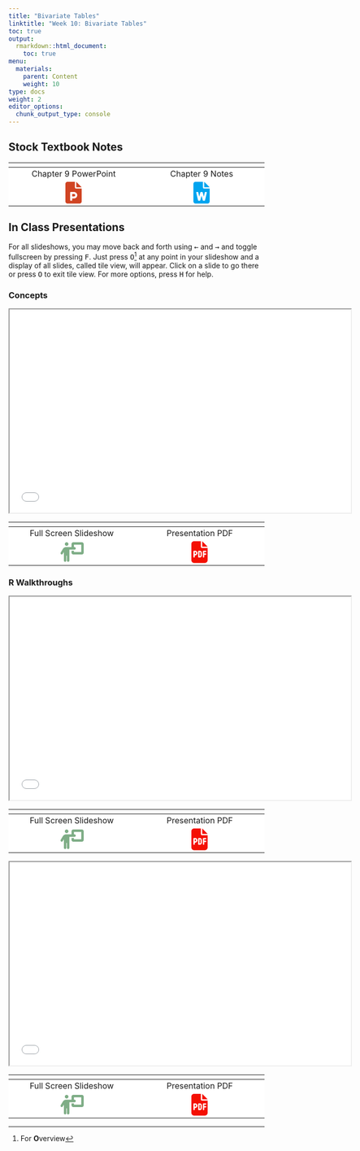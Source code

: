```yaml
---
title: "Bivariate Tables"
linktitle: "Week 10: Bivariate Tables"
toc: true
output:
  rmarkdown::html_document:
    toc: true
menu:
  materials:
    parent: Content
    weight: 10
type: docs
weight: 2
editor_options: 
  chunk_output_type: console
---
```

<script src="/rmarkdown-libs/kePrint/kePrint.js"></script>
<link href="/rmarkdown-libs/lightable/lightable.css" rel="stylesheet" />
<script src="/rmarkdown-libs/kePrint/kePrint.js"></script>
<link href="/rmarkdown-libs/lightable/lightable.css" rel="stylesheet" />
<script src="/rmarkdown-libs/kePrint/kePrint.js"></script>
<link href="/rmarkdown-libs/lightable/lightable.css" rel="stylesheet" />
<script src="/rmarkdown-libs/kePrint/kePrint.js"></script>
<link href="/rmarkdown-libs/lightable/lightable.css" rel="stylesheet" />

<script>
  function resizeIframe(obj) {
    obj.style.height = obj.contentWindow.document.body.scrollHeight + 'px';
  }
</script>

<style>
  .hvr-sweep-to-left {
    display: inline-block;
    vertical-align: middle;
    -webkit-transform: perspective(1px) translateZ(0);
    transform: perspective(1px) translateZ(0);
    box-shadow: 0 0 1px rgba(0, 0, 0, 0);
    position: relative;
    -webkit-transition-property: color;
    transition-property: color;
    -webkit-transition-duration: 0.25s;
    transition-duration: 0.25s;
  }

.hvr-sweep-to-left:before {
  content: "";
  position: absolute;
  z-index: -1;
  top: 0;
  left: 0;
  right: 0;
  bottom: 0;
  background: #761756;
    -webkit-transform: scaleX(0);
  transform: scaleX(0);
  -webkit-transform-origin: 100% 50%;
  transform-origin: 100% 50%;
  -webkit-transition-property: transform;
  transition-property: transform;
  -webkit-transition-duration: 0.3s;
  transition-duration: 0.3s;
  -webkit-transition-timing-function: ease-out;
  transition-timing-function: ease-out;
}

.hvr-sweep-to-left:hover, .hvr-sweep-to-left:focus, .hvr-sweep-to-left:active {
  color: white;
}

.hvr-sweep-to-left:hover:before, .hvr-sweep-to-left:focus:before, .hvr-sweep-to-left:active:before {
  -webkit-transform: scaleX(1);
  transform: scaleX(1);
}

table > tbody > tr:hover > td, table > tbody > tr:hover > th {
  background-color: #ffffff;
}
</style>



## Stock Textbook Notes



<center>
<table class="table" style="width: auto !important; margin-left: auto; margin-right: auto;">
 <thead>
  <tr>
   <th style="text-align:center;">  </th>
   <th style="text-align:center;">  </th>
  </tr>
 </thead>
<tbody>
  <tr>
   <td style="text-align:center;width: 20em; background-color: #ffffff !important;vertical-align: middle !important;"> Chapter 9 PowerPoint </td>
   <td style="text-align:center;width: 20em; background-color: #ffffff !important;vertical-align: middle !important;"> Chapter 9 Notes </td>
  </tr>
  <tr>
   <td style="text-align:center;width: 20em; background-color: #ffffff !important;vertical-align: middle !important;"> <a target="_blank" href="/lecture_notes/Week%2010/SSDS_Ch9.pptx"><svg aria-hidden="true" role="img" viewbox="0 0 384 512" style="height:2.67em;width:2em;vertical-align:-0.125em;margin-left:auto;margin-right:auto;font-size:inherit;fill:#d04423;overflow:visible;position:relative;"><path d="M256 0v128h128L256 0zM224 128L224 0H48C21.49 0 0 21.49 0 48v416C0 490.5 21.49 512 48 512h288c26.51 0 48-21.49 48-48V160h-127.1C238.3 160 224 145.7 224 128zM279.6 308.1C284.2 353.5 248.5 392 204 392H160v40C160 440.8 152.8 448 144 448H128c-8.836 0-16-7.164-16-16V256c0-8.836 7.164-16 16-16h71.51C239.3 240 275.6 268.5 279.6 308.1zM160 344h44c15.44 0 28-12.56 28-28S219.4 288 204 288H160V344z"></path></svg></a> </td>
   <td style="text-align:center;width: 20em; background-color: #ffffff !important;vertical-align: middle !important;"> <a target="_blank" href="/lecture_notes/Week%2010/SSDS_Ch9.docx"><svg aria-hidden="true" role="img" viewbox="0 0 384 512" style="height:2.67em;width:2em;vertical-align:-0.125em;margin-left:auto;margin-right:auto;font-size:inherit;fill:#00a4ef;overflow:visible;position:relative;"><path d="M224 128L224 0H48C21.49 0 0 21.49 0 48v416C0 490.5 21.49 512 48 512h288c26.51 0 48-21.49 48-48V160h-127.1C238.3 160 224 145.7 224 128zM281.5 240h23.37c7.717 0 13.43 7.18 11.69 14.7l-42.46 184C272.9 444.1 268 448 262.5 448h-29.26c-5.426 0-10.18-3.641-11.59-8.883L192 329.1l-29.61 109.1C160.1 444.4 156.2 448 150.8 448H121.5c-5.588 0-10.44-3.859-11.69-9.305l-42.46-184C65.66 247.2 71.37 240 79.08 240h23.37c5.588 0 10.44 3.859 11.69 9.301L137.8 352L165.6 248.9C167 243.6 171.8 240 177.2 240h29.61c5.426 0 10.18 3.641 11.59 8.883L246.2 352l23.7-102.7C271.1 243.9 275.1 240 281.5 240zM256 0v128h128L256 0z"></path></svg></a> </td>
  </tr>
</tbody>
</table>
</center>

## In Class Presentations
For all slideshows, you may move back and forth using <kbd>←</kbd> and <kbd>→</kbd> and toggle fullscreen by pressing <kbd>F</kbd>. Just press <kbd>O</kbd>[^1] at any point in your slideshow and a display of all slides, called tile view, will appear. Click on a slide to go there or press <kbd>O</kbd> to exit tile view. For more options, press <kbd>H</kbd> for help.

### Concepts

<center>
<iframe src="/slides/Week 10/Slides-Week-10.html" width="672" height="400px" data-external="1"></iframe>
</center>



<center>
<table class="table" style="width: auto !important; margin-left: auto; margin-right: auto;">
 <thead>
  <tr>
   <th style="text-align:center;">  </th>
   <th style="text-align:center;">  </th>
  </tr>
 </thead>
<tbody>
  <tr>
   <td style="text-align:center;width: 20em; background-color: #ffffff !important;vertical-align: middle !important;"> Full Screen Slideshow </td>
   <td style="text-align:center;width: 20em; background-color: #ffffff !important;vertical-align: middle !important;"> Presentation PDF </td>
  </tr>
  <tr>
   <td style="text-align:center;width: 20em; background-color: #ffffff !important;vertical-align: middle !important;"> <a target="_blank" href="/slides/Week%2010/Slides-Week-10.html"><svg aria-hidden="true" role="img" viewbox="0 0 640 512" style="height:2.4em;width:3em;vertical-align:-0.125em;margin-left:auto;margin-right:auto;font-size:inherit;fill:#7ead86;overflow:visible;position:relative;"><path d="M144 48C144 21.49 165.5 0 192 0C218.5 0 240 21.49 240 48C240 74.51 218.5 96 192 96C165.5 96 144 74.51 144 48zM152 512C134.3 512 120 497.7 120 480V256.9L91.43 304.5C82.33 319.6 62.67 324.5 47.52 315.4C32.37 306.3 27.47 286.7 36.58 271.5L94.85 174.6C112.2 145.7 143.4 128 177.1 128H320V48C320 21.49 341.5 .0003 368 .0003H592C618.5 .0003 640 21.49 640 48V272C640 298.5 618.5 320 592 320H368C341.5 320 320 298.5 320 272V224H384V256H576V64H384V128H400C417.7 128 432 142.3 432 160C432 177.7 417.7 192 400 192H264V480C264 497.7 249.7 512 232 512C214.3 512 200 497.7 200 480V352H184V480C184 497.7 169.7 512 152 512L152 512z"></path></svg></a> </td>
   <td style="text-align:center;width: 20em; background-color: #ffffff !important;vertical-align: middle !important;"> <a target="_blank" href="/slides/Week%2010/Slides-Week-10.pdf"><svg aria-hidden="true" role="img" viewbox="0 0 384 512" style="height:2.67em;width:2em;vertical-align:-0.125em;margin-left:auto;margin-right:auto;font-size:inherit;fill:#f40f02;overflow:visible;position:relative;"><path d="M88 304H80V256H88C101.3 256 112 266.7 112 280C112 293.3 101.3 304 88 304zM192 256H200C208.8 256 216 263.2 216 272V336C216 344.8 208.8 352 200 352H192V256zM224 0V128C224 145.7 238.3 160 256 160H384V448C384 483.3 355.3 512 320 512H64C28.65 512 0 483.3 0 448V64C0 28.65 28.65 0 64 0H224zM64 224C55.16 224 48 231.2 48 240V368C48 376.8 55.16 384 64 384C72.84 384 80 376.8 80 368V336H88C118.9 336 144 310.9 144 280C144 249.1 118.9 224 88 224H64zM160 368C160 376.8 167.2 384 176 384H200C226.5 384 248 362.5 248 336V272C248 245.5 226.5 224 200 224H176C167.2 224 160 231.2 160 240V368zM288 224C279.2 224 272 231.2 272 240V368C272 376.8 279.2 384 288 384C296.8 384 304 376.8 304 368V320H336C344.8 320 352 312.8 352 304C352 295.2 344.8 288 336 288H304V256H336C344.8 256 352 248.8 352 240C352 231.2 344.8 224 336 224H288zM256 0L384 128H256V0z"></path></svg></a> </td>
  </tr>
</tbody>
</table>
</center>

### R Walkthroughs

<center>
<iframe src="/slides/Week 10/Slides-Week-10R.html" width="672" height="400px" data-external="1"></iframe>
</center>



<center>
<table class="table" style="width: auto !important; margin-left: auto; margin-right: auto;">
 <thead>
  <tr>
   <th style="text-align:center;">  </th>
   <th style="text-align:center;">  </th>
  </tr>
 </thead>
<tbody>
  <tr>
   <td style="text-align:center;width: 20em; background-color: #ffffff !important;vertical-align: middle !important;"> Full Screen Slideshow </td>
   <td style="text-align:center;width: 20em; background-color: #ffffff !important;vertical-align: middle !important;"> Presentation PDF </td>
  </tr>
  <tr>
   <td style="text-align:center;width: 20em; background-color: #ffffff !important;vertical-align: middle !important;"> <a target="_blank" href="/slides/Week%2010/Slides-Week-10R.html"><svg aria-hidden="true" role="img" viewbox="0 0 640 512" style="height:2.4em;width:3em;vertical-align:-0.125em;margin-left:auto;margin-right:auto;font-size:inherit;fill:#7ead86;overflow:visible;position:relative;"><path d="M144 48C144 21.49 165.5 0 192 0C218.5 0 240 21.49 240 48C240 74.51 218.5 96 192 96C165.5 96 144 74.51 144 48zM152 512C134.3 512 120 497.7 120 480V256.9L91.43 304.5C82.33 319.6 62.67 324.5 47.52 315.4C32.37 306.3 27.47 286.7 36.58 271.5L94.85 174.6C112.2 145.7 143.4 128 177.1 128H320V48C320 21.49 341.5 .0003 368 .0003H592C618.5 .0003 640 21.49 640 48V272C640 298.5 618.5 320 592 320H368C341.5 320 320 298.5 320 272V224H384V256H576V64H384V128H400C417.7 128 432 142.3 432 160C432 177.7 417.7 192 400 192H264V480C264 497.7 249.7 512 232 512C214.3 512 200 497.7 200 480V352H184V480C184 497.7 169.7 512 152 512L152 512z"></path></svg></a> </td>
   <td style="text-align:center;width: 20em; background-color: #ffffff !important;vertical-align: middle !important;"> <a target="_blank" href="/slides/Week%2010/Slides-Week-10R.pdf"><svg aria-hidden="true" role="img" viewbox="0 0 384 512" style="height:2.67em;width:2em;vertical-align:-0.125em;margin-left:auto;margin-right:auto;font-size:inherit;fill:#f40f02;overflow:visible;position:relative;"><path d="M88 304H80V256H88C101.3 256 112 266.7 112 280C112 293.3 101.3 304 88 304zM192 256H200C208.8 256 216 263.2 216 272V336C216 344.8 208.8 352 200 352H192V256zM224 0V128C224 145.7 238.3 160 256 160H384V448C384 483.3 355.3 512 320 512H64C28.65 512 0 483.3 0 448V64C0 28.65 28.65 0 64 0H224zM64 224C55.16 224 48 231.2 48 240V368C48 376.8 55.16 384 64 384C72.84 384 80 376.8 80 368V336H88C118.9 336 144 310.9 144 280C144 249.1 118.9 224 88 224H64zM160 368C160 376.8 167.2 384 176 384H200C226.5 384 248 362.5 248 336V272C248 245.5 226.5 224 200 224H176C167.2 224 160 231.2 160 240V368zM288 224C279.2 224 272 231.2 272 240V368C272 376.8 279.2 384 288 384C296.8 384 304 376.8 304 368V320H336C344.8 320 352 312.8 352 304C352 295.2 344.8 288 336 288H304V256H336C344.8 256 352 248.8 352 240C352 231.2 344.8 224 336 224H288zM256 0L384 128H256V0z"></path></svg></a> </td>
  </tr>
</tbody>
</table>
</center>

<center>
<iframe src="/slides/Week 10/Slides-Week-10R-Extra.html" width="672" height="400px" data-external="1"></iframe>
</center>



<center>
<table class="table" style="width: auto !important; margin-left: auto; margin-right: auto;">
 <thead>
  <tr>
   <th style="text-align:center;">  </th>
   <th style="text-align:center;">  </th>
  </tr>
 </thead>
<tbody>
  <tr>
   <td style="text-align:center;width: 20em; background-color: #ffffff !important;vertical-align: middle !important;"> Full Screen Slideshow </td>
   <td style="text-align:center;width: 20em; background-color: #ffffff !important;vertical-align: middle !important;"> Presentation PDF </td>
  </tr>
  <tr>
   <td style="text-align:center;width: 20em; background-color: #ffffff !important;vertical-align: middle !important;"> <a target="_blank" href="/slides/Week%2010/Slides-Week-10R-Extra.html"><svg aria-hidden="true" role="img" viewbox="0 0 640 512" style="height:2.4em;width:3em;vertical-align:-0.125em;margin-left:auto;margin-right:auto;font-size:inherit;fill:#7ead86;overflow:visible;position:relative;"><path d="M144 48C144 21.49 165.5 0 192 0C218.5 0 240 21.49 240 48C240 74.51 218.5 96 192 96C165.5 96 144 74.51 144 48zM152 512C134.3 512 120 497.7 120 480V256.9L91.43 304.5C82.33 319.6 62.67 324.5 47.52 315.4C32.37 306.3 27.47 286.7 36.58 271.5L94.85 174.6C112.2 145.7 143.4 128 177.1 128H320V48C320 21.49 341.5 .0003 368 .0003H592C618.5 .0003 640 21.49 640 48V272C640 298.5 618.5 320 592 320H368C341.5 320 320 298.5 320 272V224H384V256H576V64H384V128H400C417.7 128 432 142.3 432 160C432 177.7 417.7 192 400 192H264V480C264 497.7 249.7 512 232 512C214.3 512 200 497.7 200 480V352H184V480C184 497.7 169.7 512 152 512L152 512z"></path></svg></a> </td>
   <td style="text-align:center;width: 20em; background-color: #ffffff !important;vertical-align: middle !important;"> <a target="_blank" href="/slides/Week%2010/Slides-Week-10R-Extra.pdf"><svg aria-hidden="true" role="img" viewbox="0 0 384 512" style="height:2.67em;width:2em;vertical-align:-0.125em;margin-left:auto;margin-right:auto;font-size:inherit;fill:#f40f02;overflow:visible;position:relative;"><path d="M88 304H80V256H88C101.3 256 112 266.7 112 280C112 293.3 101.3 304 88 304zM192 256H200C208.8 256 216 263.2 216 272V336C216 344.8 208.8 352 200 352H192V256zM224 0V128C224 145.7 238.3 160 256 160H384V448C384 483.3 355.3 512 320 512H64C28.65 512 0 483.3 0 448V64C0 28.65 28.65 0 64 0H224zM64 224C55.16 224 48 231.2 48 240V368C48 376.8 55.16 384 64 384C72.84 384 80 376.8 80 368V336H88C118.9 336 144 310.9 144 280C144 249.1 118.9 224 88 224H64zM160 368C160 376.8 167.2 384 176 384H200C226.5 384 248 362.5 248 336V272C248 245.5 226.5 224 200 224H176C167.2 224 160 231.2 160 240V368zM288 224C279.2 224 272 231.2 272 240V368C272 376.8 279.2 384 288 384C296.8 384 304 376.8 304 368V320H336C344.8 320 352 312.8 352 304C352 295.2 344.8 288 336 288H304V256H336C344.8 256 352 248.8 352 240C352 231.2 344.8 224 336 224H288zM256 0L384 128H256V0z"></path></svg></a> </td>
  </tr>
</tbody>
</table>
</center>

[^1]: For <b>O</b>verview
